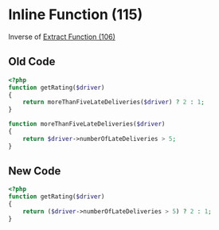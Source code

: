 # Inline Function (115)
Inverse of [Extract Function (106)](106_-_Extract_Function.md)
## Old Code
```php
<?php
function getRating($driver)
{
    return moreThanFiveLateDeliveries($driver) ? 2 : 1;
}

function moreThanFiveLateDeliveries($driver) 
{
    return $driver->numberOfLateDeliveries > 5;
}
```

## New Code
```php
<?php
function getRating($driver)
{
    return ($driver->numberOfLateDeliveries > 5) ? 2 : 1;
}
```